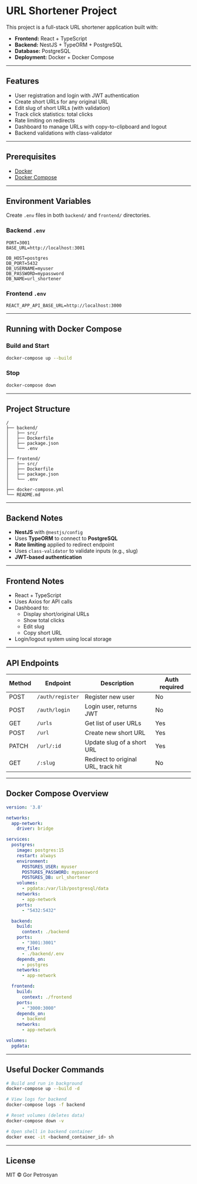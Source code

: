 # URL Shortener Project

This project is a full-stack URL shortener application built with:

- **Frontend:** React + TypeScript
- **Backend:** NestJS + TypeORM + PostgreSQL
- **Database:** PostgreSQL
- **Deployment:** Docker + Docker Compose

---

## Features

- User registration and login with JWT authentication
- Create short URLs for any original URL
- Edit slug of short URLs (with validation)
- Track click statistics: total clicks
- Rate limiting on redirects
- Dashboard to manage URLs with copy-to-clipboard and logout
- Backend validations with class-validator
---

## Prerequisites

- [Docker](https://docs.docker.com/get-docker/)
- [Docker Compose](https://docs.docker.com/compose/install/)

---

## Environment Variables

Create `.env` files in both `backend/` and `frontend/` directories.

### Backend `.env`

```env
PORT=3001
BASE_URL=http://localhost:3001

DB_HOST=postgres
DB_PORT=5432
DB_USERNAME=myuser
DB_PASSWORD=mypassword
DB_NAME=url_shortener
```

### Frontend `.env`

```env
REACT_APP_API_BASE_URL=http://localhost:3000
```

---

## Running with Docker Compose

### Build and Start

```bash
docker-compose up --build
```

### Stop

```bash
docker-compose down
```

---

## Project Structure

```
/
├── backend/
│   ├── src/
│   ├── Dockerfile
│   ├── package.json
│   └── .env
│
├── frontend/
│   ├── src/
│   ├── Dockerfile
│   ├── package.json
│   └── .env
│
├── docker-compose.yml
└── README.md
```

---

## Backend Notes

- **NestJS** with `@nestjs/config`
- Uses **TypeORM** to connect to **PostgreSQL**
- **Rate limiting** applied to redirect endpoint
- Uses `class-validator` to validate inputs (e.g., slug)
- **JWT-based authentication**

---

## Frontend Notes

- React + TypeScript
- Uses Axios for API calls
- Dashboard to:
    - Display short/original URLs
    - Show total clicks
    - Edit slug
    - Copy short URL
- Login/logout system using local storage

---

## API Endpoints

| Method | Endpoint         | Description                         | Auth required |
|--------|------------------|-------------------------------------|---------------|
| POST   | `/auth/register` | Register new user                   | No            |
| POST   | `/auth/login`    | Login user, returns JWT             | No            |
| GET    | `/urls`          | Get list of user URLs               | Yes           |
| POST   | `/url`           | Create new short URL                | Yes           |
| PATCH  | `/url/:id`       | Update slug of a short URL          | Yes           |
| GET    | `/:slug`         | Redirect to original URL, track hit | No            |

---

## Docker Compose Overview

```yaml
version: '3.8'

networks:
  app-network:
    driver: bridge

services:
  postgres:
    image: postgres:15
    restart: always
    environment:
      POSTGRES_USER: myuser
      POSTGRES_PASSWORD: mypassword
      POSTGRES_DB: url_shortener
    volumes:
      - pgdata:/var/lib/postgresql/data
    networks:
      - app-network
    ports:
      - "5432:5432"

  backend:
    build:
      context: ./backend
    ports:
      - "3001:3001"
    env_file:
      - ./backend/.env
    depends_on:
      - postgres
    networks:
      - app-network

  frontend:
    build:
      context: ./frontend
    ports:
      - "3000:3000"
    depends_on:
      - backend
    networks:
      - app-network

volumes:
  pgdata:
```

---

## Useful Docker Commands

```bash
# Build and run in background
docker-compose up --build -d

# View logs for backend
docker-compose logs -f backend

# Reset volumes (deletes data)
docker-compose down -v

# Open shell in backend container
docker exec -it <backend_container_id> sh
```

---

## License

MIT © Gor Petrosyan
